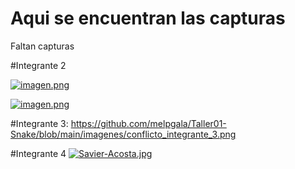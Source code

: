 # Aqui se encuentran las capturas
Faltan capturas

#Integrante 2

[![imagen.png](https://i.postimg.cc/MHnWJF5d/imagen.png)](https://postimg.cc/2Lfp4TPZ)

[![imagen.png](https://i.postimg.cc/Fzp0w1Pj/imagen.png)](https://postimg.cc/vx11V8wB)

#Integrante 3:
https://github.com/melpgala/Taller01-Snake/blob/main/imagenes/conflicto_integrante_3.png

#Integrante 4
[![Savier-Acosta.jpg](https://i.postimg.cc/jq49RXmh/Savier-Acosta.jpg)](https://postimg.cc/LhhvTzHq)
